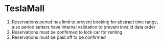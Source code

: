 # TeslaMall

1. Reservations period has limit to prevent booking for abstract time range, also period setters have internal validation to prevent invalid data order
2. Reservations must be confirmed to lock car for renting
3. Reservations must be paid off to be confirmed